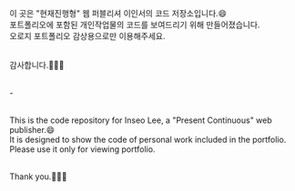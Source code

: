 이 곳은 "현재진행형" 웹 퍼블리셔 이인서의 코드 저장소입니다.😄<br>
포트폴리오에 포함된 개인작업물의 코드를 보여드리기 위해 만들어졌습니다.<br>
오로지 포트폴리오 감상용으로만 이용해주세요. <br><br>

감사합니다.👋👋👋<br><br>

-<br><br>

This is the code repository for Inseo Lee, a "Present Continuous" web publisher.😄<br>
It is designed to show the code of personal work included in the portfolio.<br>
Please use it only for viewing portfolio.<br><br>

Thank you.👋👋👋<br>



<!--
**ingseo/ingseo** is a ✨ _special_ ✨ repository because its `README.md` (this file) appears on your GitHub profile.

### Hi there 👋

Here are some ideas to get you started:

- 🔭 I’m currently working on ...
- 🌱 I’m currently learning ...
- 👯 I’m looking to collaborate on ...
- 🤔 I’m looking for help with ...
- 💬 Ask me about ...
- 📫 How to reach me: ...
- 😄 Pronouns: ...
- ⚡ Fun fact: ...
-->
